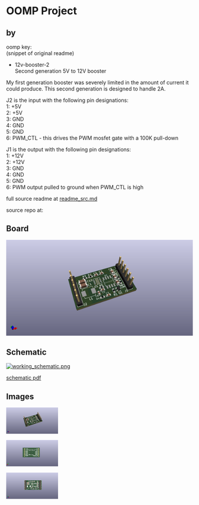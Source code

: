 # OOMP Project  
##   by   
  
oomp key:   
(snippet of original readme)  
  
- 12v-booster-2  
Second generation 5V to 12V booster  
  
My first generation booster was severely limited in the amount of current it could produce. This second generation is designed to handle 2A.  
  
J2 is the input with the following pin designations:  
1: +5V  
2: +5V  
3: GND  
4: GND  
5: GND  
6: PWM_CTL - this drives the PWM mosfet gate with a 100K pull-down  
  
J1 is the output with the following pin designations:  
1: +12V  
2: +12V  
3: GND  
4: GND  
5: GND  
6: PWM output pulled to ground when PWM_CTL is high  
  
  full source readme at [readme_src.md](readme_src.md)  
  
source repo at: []()  
## Board  
  
[![working_3d.png](working_3d_600.png)](working_3d.png)  
## Schematic  
  
[![working_schematic.png](working_schematic_600.png)](working_schematic.png)  
  
[schematic pdf](working_schematic.pdf)  
## Images  
  
[![working_3d.png](working_3d_140.png)](working_3d.png)  
  
[![working_3d_back.png](working_3d_back_140.png)](working_3d_back.png)  
  
[![working_3d_front.png](working_3d_front_140.png)](working_3d_front.png)  
